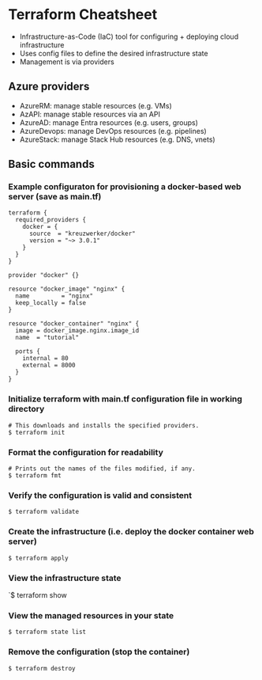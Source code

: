 # Terraform Cheatsheet

- Infrastructure-as-Code (IaC) tool for configuring + deploying cloud infrastructure
- Uses config files to define the desired infrastructure state
- Management is via providers

## Azure providers

- AzureRM: manage stable resources (e.g. VMs)
- AzAPI: manage stable resources via an API
- AzureAD: manage Entra resources (e.g. users, groups)
- AzureDevops: manage DevOps resources (e.g. pipelines)
- AzureStack: manage Stack Hub resources (e.g. DNS, vnets)

## Basic commands

### Example configuraton for provisioning a docker-based web server (save as main.tf)

~~~
terraform {
  required_providers {
    docker = {
      source  = "kreuzwerker/docker"
      version = "~> 3.0.1"
    }
  }
}

provider "docker" {}

resource "docker_image" "nginx" {
  name         = "nginx"
  keep_locally = false
}

resource "docker_container" "nginx" {
  image = docker_image.nginx.image_id
  name  = "tutorial"

  ports {
    internal = 80
    external = 8000
  }
}
~~~

### Initialize terraform with main.tf configuration file in working directory

~~~
# This downloads and installs the specified providers.
$ terraform init
~~~

### Format the configuration for readability

~~~
# Prints out the names of the files modified, if any.
$ terraform fmt
~~~

### Verify the configuration is valid and consistent

`$ terraform validate`

### Create the infrastructure (i.e. deploy the docker container web server)

`$ terraform apply`

### View the infrastructure state

`$ terraform show

### View the managed resources in your state

`$ terraform state list`

### Remove the configuration (stop the container)

`$ terraform destroy`



